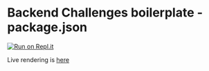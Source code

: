 # Backend Challenges boilerplate - package.json
[![Run on Repl.it](https://repl.it/badge/github/freeCodeCamp/boilerplate-npm)](https://repl.it/github/freeCodeCamp/boilerplate-npm)

Live rendering is [here](https://archcharles.github.io/FCC_BackEnd-Dev_Boilerplate-npm/)
